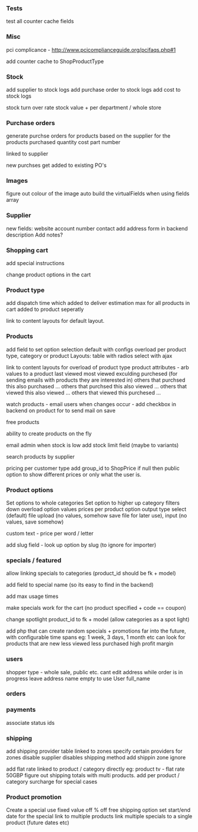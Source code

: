 ### Tests

test all counter cache fields

### Misc

pci complicance - http://www.pcicomplianceguide.org/pcifaqs.php#1

add counter cache to ShopProductType

### Stock

add supplier to stock logs
add purchase order to stock logs
add cost to stock logs

stock turn over rate
stock value + per department / whole store

### Purchase orders

generate purchse orders for products based on the supplier for the products purchased
	quantity
	cost
	part number

linked to supplier

new purchses get added to existing PO's

### Images

figure out colour of the image
auto build the virtualFields when using fields array

### Supplier

new fields:
	website
	account number
	contact
add address form in backend
description
Add notes?


### Shopping cart

add special instructions

change product options in the cart

### Product type

add dispatch time which
	added to deliver estimation
		max for all products in cart
		added to product seperatly

link to content layouts for default layout.

### Products

add field to set option selection
	default with configs
	overload per product type, category or product
	Layouts:
		table with radios
		select with ajax

link to content layouts for overload of product type
product attributes - arb values to a product
last viewed
most viewed exculding purchesed (for sending emails with products they are interested in)
others that purchsed this also purchased ...
others that purchsed this also viewed ...
others that viewed this also viewed ...
others that viewed this purchesed ...

watch products - email users when changes occur
	- add checkbox in backend on product for to send mail on save

free products

ability to create products on the fly

email admin when stock is low
	add stock limit field (maybe to variants)

search products by supplier

pricing per customer type
	add group_id to ShopPrice
	if null then public
	option to show different prices or only what the user is.


### Product options

Set options to whole categories
Set option to higher up category filters down
overload option values prices per product
option output type
	select	(default)
	file upload (no values, somehow save file for later use),
	input (no values, save somehow)

custom text - price per word / letter

add slug field - look up option by slug (to ignore for importer)


### specials / featured

allow linking specials to categories (product_id should be fk + model)

add field to special
	name (so its easy to find in the backend)

add max usage times

make specials work for the cart (no product specified + code == coupon)

change spotlight product_id to fk + model (allow categories as a spot light)

add php that can create random specials + promotions
	far into the future, with configurable time spans eg: 1 week, 3 days, 1 month etc
	can look for products that are
		new
		less viewed
		less purchased
		high profit margin

### users

shopper type - whole sale, public etc.
cant edit address while order is in progress
leave address name empty to use User full_name

### orders


### payments

associate status ids

### shipping

add shipping provider table
	linked to zones
	specify certain providers for zones
	disable supplier disables shipping method
add shippin zone ignore

add flat rate linked to product / category directly
	eg: product tv - flat rate 50GBP
	figure out shipping totals with multi products.
add per product / category surcharge for special cases

### Product promotion

Create a special
	use fixed value off
	% off
	free shipping option
	set start/end date for the special
	link to multiple products
	link multiple specials to a single product (future dates etc)